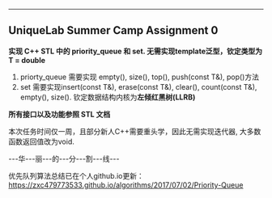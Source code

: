 ----------------
UniqueLab Summer Camp Assignment 0
---------------- 

**实现 C++ STL 中的 priority_queue 和 set. 无需实现template泛型，钦定类型为 T = double**
1. priorty_queue 需要实现 empty(), size(), top(), push(const T&), pop()方法
2. set 需要实现insert(const T&), erase(const T&), clear(), count(const T&), empty(), size(). 钦定数据结构内核为**左倾红黑树(LLRB)**

**所有接口以及功能参照 STL 文档**

本次任务时间仅一周，且部分新人C++需要重头学，因此无需实现迭代器, 大多数函数返回值改为void.

---华---丽---的---分---割---线---

优先队列算法总结已在个人github.io更新：<br/>https://zxc479773533.github.io/algorithms/2017/07/02/Priority-Queue